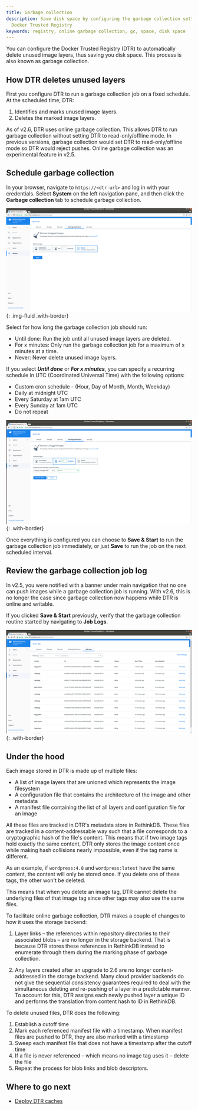 ```yaml
---
title: Garbage collection
description: Save disk space by configuring the garbage collection settings in
  Docker Trusted Registry
keywords: registry, online garbage collection, gc, space, disk space
---
```


You can configure the Docker Trusted Registry (DTR) to automatically delete unused image
layers, thus saving you disk space. This process is also known as garbage collection.

## How DTR deletes unused layers

First you configure DTR to run a garbage collection job on a fixed schedule. At
the scheduled time, DTR:

1. Identifies and marks unused image layers.
2. Deletes the marked image layers.

As of v2.6, DTR uses online garbage collection. This allows DTR to run garbage
collection without setting DTR to read-only/offline mode. In previous versions,
garbage collection would set DTR to read-only/offline mode so DTR would reject
pushes. Online garbage collection was an experimental feature in v2.5.

## Schedule garbage collection

In your browser, navigate to `https://<dtr-url>` and log in with your credentials. Select **System** on the left navigation pane, and then click
the **Garbage collection** tab to schedule garbage collection.

![](../../images/garbage-collection-0.png){: .img-fluid .with-border}

Select for how long the garbage collection job should run:
* Until done: Run the job until all unused image layers are deleted.
* For x minutes: Only run the garbage collection job for a maximum of x minutes
at a time.
* Never: Never delete unused image layers.

If you select ***Until done*** or ***For x minutes***, you can specify a recurring schedule in UTC (Coordinated Universal Time) with the following options:
* Custom cron schedule - (Hour, Day of Month, Month, Weekday)
* Daily at midnight UTC
* Every Saturday at 1am UTC
* Every Sunday at 1am UTC
* Do not repeat

![](../../images/garbage-collection-1.png){: .with-border}

Once everything is configured you can choose to **Save & Start** to
run the garbage collection job immediately, or just **Save** to run the job on the next
scheduled interval.

## Review the garbage collection job log

In v2.5, you were notified with a banner under main navigation that no one can push images while a garbage collection job is running. With v2.6, this is no longer the case since garbage collection now happens while DTR is online and writable.

If you clicked **Save & Start** previously, verify that the garbage collection routine started by navigating to **Job Logs**.

![](../../images/garbage-collection-2.png){: .with-border}

## Under the hood

Each image stored in DTR is made up of multiple files:

* A list of image layers that are unioned which represents the image filesystem
* A configuration file that contains the architecture of the image and other
metadata
* A manifest file containing the list of all layers and configuration file for
an image

All these files are tracked in DTR's metadata store in RethinkDB. These files
are tracked in a content-addressable way such that a file corresponds to
a cryptographic hash of the file's content. This means that if two image tags hold exactly the same content,
DTR only stores the image content once while making hash collisions nearly impossible,
even if the tag name is different.

As an example, if `wordpress:4.8` and `wordpress:latest` have the same content,
the content will only be stored once. If you delete one of these tags, the other won't
be deleted.

This means that when you delete an image tag, DTR cannot delete the underlying
files of that image tag since other tags may also use the same files.

To facilitate online garbage collection, DTR makes a couple of changes to how it uses the storage
backend:
1. Layer links &ndash; the references within repository directories to
their associated blobs &ndash; are no longer in the storage backend. That is because DTR stores these references in RethinkDB instead to enumerate through
them during the marking phase of garbage collection.

2. Any layers created after an upgrade to 2.6 are no longer content-addressed in
the storage backend. Many cloud provider backends do not give the sequential
consistency guarantees required to deal with the simultaneous deleting and
re-pushing of a layer in a predictable manner. To account for this, DTR assigns
each newly pushed layer a unique ID and performs the translation from content hash
to ID in RethinkDB.

To delete unused files, DTR does the following:
1. Establish a cutoff time
2. Mark each referenced manifest file with a timestamp. When manifest files
are pushed to DTR, they are also marked with a timestamp
3. Sweep each manifest file that does not have a timestamp after the cutoff time
4. If a file is never referenced &ndash; which means no image tag uses it &ndash; delete the file
5. Repeat the process for blob links and blob descriptors.

## Where to go next

- [Deploy DTR caches](deploy-caches/index.md)
